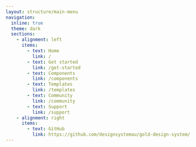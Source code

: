 ```yaml
---
layout: structure/main-menu
navigation:
  inline: true
  theme: dark
  sections:
    - alignment: left
      items:
        - text: Home
          link: /
        - text: Get started
          link: /get-started
        - text: Components
          link: /components
        - text: Templates
          link: /templates
        - text: Community
          link: /community
        - text: Support
          link: /support
    - alignment: right
      items:
        - text: GitHub
          link: https://github.com/designsystemau/gold-design-system/
---
```

